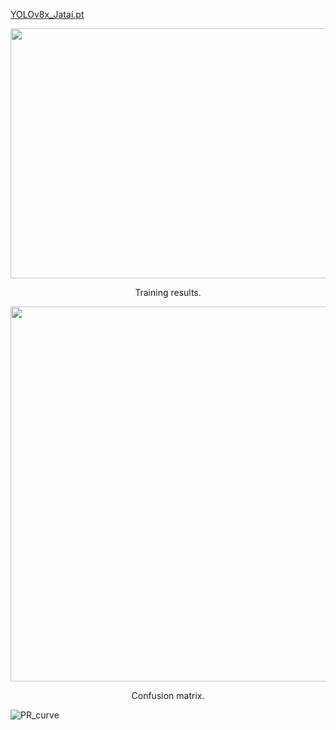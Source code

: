 [YOLOv8x_Jataí.pt](https://drive.google.com/file/d/1VzPXgo2XhLKxskS0vg8JI6EMvwo4uVat/view?usp=sharing)

<p align="center">
  <img width="800" height="400" src="https://github.com/Rodolfoloc/Native-bees/assets/81366236/7b701012-ff6b-4886-be22-b44f6703be61">
  <div align="center">Training results.</div>
</p>

<p align="center">
  <img width="700" height="600" src="https://github.com/Rodolfoloc/Native-bees/assets/81366236/74ee04af-dc72-4af4-8864-13295567b49e">
  <div align="center">Confusion matrix.</div>
</p>



![PR_curve](https://github.com/Rodolfoloc/Native-bees/assets/81366236/6f8ed20f-614b-4bc7-ae5b-49d17762c1b4)

